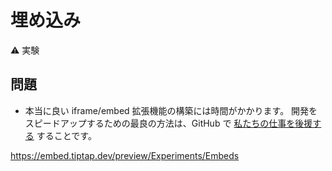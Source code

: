 # 埋め込み

⚠️ 実験

## 問題

<!-- * Oh man, building a really good iframe/embed extension will take some time. The best thing to speed up the development is to [sponsor our work](/sponsor) on GitHub. -->

* 本当に良い iframe/embed 拡張機能の構築には時間がかかります。 開発をスピードアップするための最良の方法は、GitHub で [私たちの仕事を後援する](/sponsor) することです。

https://embed.tiptap.dev/preview/Experiments/Embeds
